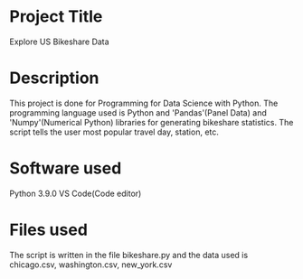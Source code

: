 # Project Title
Explore US Bikeshare Data

# Description
This project is done for Programming for Data Science with Python. The programming language used is Python and 'Pandas'(Panel Data) and 'Numpy'(Numerical Python) libraries for generating bikeshare statistics. The script tells the user most popular travel day, station, etc.

# Software used
Python 3.9.0
VS Code(Code editor)

# Files used
The script is written in the file bikeshare.py and the data used is chicago.csv, washington.csv, new_york.csv
